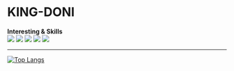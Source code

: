 # KING-DONI

__Interesting & Skills__<br/>
<img src="https://img.shields.io/badge/adobe%20illustrator-%23FF9A00.svg?style=flat-square&logo=adobe%20illustrator&logoColor=white">
<img src="https://img.shields.io/badge/adobe%20photoshop-%2331A8FF.svg?style=flat-square&logo=adobe%20photoshop&logoColor=white">
<img src="https://img.shields.io/badge/html5-%23E34F26.svg?style=flat-square&logo=html5&logoColor=white">
<img src="https://img.shields.io/badge/css3-%231572B6.svg?style=flat-square&logo=css3&logoColor=white">
<img src="https://img.shields.io/badge/javascript-%23323330.svg?style=flat-square&logo=javascript&logoColor=%23F7DF1E">

___
[![Top Langs](https://github-readme-stats.vercel.app/api/top-langs/?username=KING-DONI&layout=compact)](https://github.com/KING-DONI/github-readme-stats)
